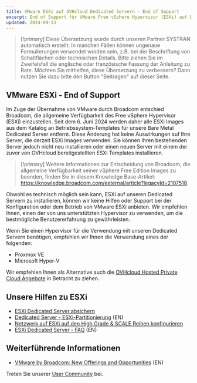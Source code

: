 ```yaml
---
title: VMware ESXi auf OVHcloud Dedicated Servern - End of Support
excerpt: End of Support für VMware Free vSphere Hypervisor (ESXi) auf Dedicated Servern bei OVHcloud
updated: 2024-09-13
---
```


> [!primary]
> Diese Übersetzung wurde durch unseren Partner SYSTRAN automatisch erstellt. In manchen Fällen können ungenaue Formulierungen verwendet worden sein, z.B. bei der Beschriftung von Schaltflächen oder technischen Details. Bitte ziehen Sie im Zweifelsfall die englische oder französische Fassung der Anleitung zu Rate. Möchten Sie mithelfen, diese Übersetzung zu verbessern? Dann nutzen Sie dazu bitte den Button "Beitragen" auf dieser Seite.
>

## VMware ESXi - End of Support

Im Zuge der Übernahme von VMware durch Broadcom entschied Broadcom, die allgemeine Verfügbarkeit des Free vSphere Hypervisor (ESXi) einzustellen. Seit dem 6. Juni 2024 werden daher alle ESXi Images aus dem Katalog an Betriebssystem-Templates für unsere Bare Metal Dedicated Server entfernt. Diese Änderung hat keine Auswirkungen auf Ihre Server, die derzeit ESXi Images verwenden. Sie können Ihren bestehenden Server jedoch nicht neu installieren oder einen neuen Server mit einem der zuvor von OVHcloud bereitgestellten ESXi Templates installieren.

> [!primary]
> Weitere Informationen zur Entscheidung von Broadcom, die allgemeine Verfügbarkeit seiner vSphere Free Edition Images zu beenden, finden Sie in diesem Knowledge Base-Artikel: <https://knowledge.broadcom.com/external/article?legacyId=2107518>.

Obwohl es technisch möglich sein kann, ESXi auf unseren Dedicated Servern zu installieren, können wir keine Hilfen oder Support bei der Konfiguration oder dem Betrieb von VMware ESXi anbieten. Wir empfehlen Ihnen, einen der von uns unterstützten Hypervisor zu verwenden, um die bestmögliche Benutzererfahrung zu gewährleisten.

Wenn Sie einen Hypervisor für die Verwendung mit unseren Dedicated Servern benötigen, empfehlen wir Ihnen die Verwendung eines der folgenden:

- Proxmox VE
- Microsoft Hyper-V

Wir empfehlen Ihnen als Alternative auch die [OVHcloud Hosted Private Cloud Angebote](/links/hosted-private-cloud/hosted-private-cloud) in Betracht zu ziehen.

## Unsere Hilfen zu ESXi

- [ESXi Dedicated Server absichern](/pages/bare_metal_cloud/dedicated_servers/esxi-hardening)
- [Dedicated Server - ESXi-Partitionierung](/pages/bare_metal_cloud/dedicated_servers/esxi-partitioning) (EN)
- [Netzwerk auf ESXi auf den High Grade & SCALE Reihen konfigurieren](/pages/bare_metal_cloud/dedicated_servers/esxi-network-HG-Scale)
- [ESXi Dedicated Server - FAQ](https://help.ovhcloud.com/csm/en-gb-dedicated-servers-esxi-faq?id=kb_article_view&sysparm_article=KB0056381) (EN)

## Weiterführende Informationen

- [VMware by Broadcom: New Offerings and Opportunities](https://blog.ovhcloud.com/vmware-by-broadcom-new-offerings-and-opportunities-vcf/) (EN)

Treten Sie unserer [User Community](/links/community) bei.
